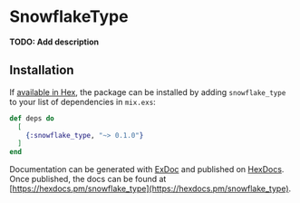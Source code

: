 # SnowflakeType

**TODO: Add description**

## Installation

If [available in Hex](https://hex.pm/docs/publish), the package can be installed
by adding `snowflake_type` to your list of dependencies in `mix.exs`:

```elixir
def deps do
  [
    {:snowflake_type, "~> 0.1.0"}
  ]
end
```

Documentation can be generated with [ExDoc](https://github.com/elixir-lang/ex_doc)
and published on [HexDocs](https://hexdocs.pm). Once published, the docs can
be found at [https://hexdocs.pm/snowflake_type](https://hexdocs.pm/snowflake_type).


